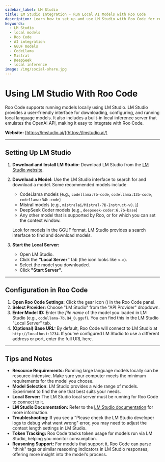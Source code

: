 ```yaml
---
sidebar_label: LM Studio
title: LM Studio Integration - Run Local AI Models with Roo Code
description: Learn how to set up and use LM Studio with Roo Code for running local language models with OpenAI-compatible API support.
keywords:
  - LM Studio
  - local models
  - Roo Code
  - AI integration
  - GGUF models
  - CodeLlama
  - Mistral
  - DeepSeek
  - local inference
image: /img/social-share.jpg
---
```


# Using LM Studio With Roo Code

Roo Code supports running models locally using LM Studio.  LM Studio provides a user-friendly interface for downloading, configuring, and running local language models.  It also includes a built-in local inference server that emulates the OpenAI API, making it easy to integrate with Roo Code.

**Website:** [https://lmstudio.ai/](https://lmstudio.ai/)

---

## Setting Up LM Studio

1.  **Download and Install LM Studio:** Download LM Studio from the [LM Studio website](https://lmstudio.ai/).
2.  **Download a Model:**  Use the LM Studio interface to search for and download a model.  Some recommended models include:
    *   CodeLlama models (e.g., `codellama:7b-code`, `codellama:13b-code`, `codellama:34b-code`)
    *   Mistral models (e.g., `mistralai/Mistral-7B-Instruct-v0.1`)
    *   DeepSeek Coder models (e.g., `deepseek-coder:6.7b-base`)
    * Any other model that is supported by Roo, or for which you can set the context window.

    Look for models in the GGUF format.  LM Studio provides a search interface to find and download models.
3.  **Start the Local Server:**
    *   Open LM Studio.
    *   Click the **"Local Server"** tab (the icon looks like `<->`).
    *   Select the model you downloaded.
    *   Click **"Start Server"**.

---

## Configuration in Roo Code

1.  **Open Roo Code Settings:** Click the gear icon (<Codicon name="gear" />) in the Roo Code panel.
2.  **Select Provider:** Choose "LM Studio" from the "API Provider" dropdown.
3.  **Enter Model ID:** Enter the *file name* of the model you loaded in LM Studio (e.g., `codellama-7b.Q4_0.gguf`).  You can find this in the LM Studio "Local Server" tab.
4.  **(Optional) Base URL:**  By default, Roo Code will connect to LM Studio at `http://localhost:1234`.  If you've configured LM Studio to use a different address or port, enter the full URL here.

---

## Tips and Notes

*   **Resource Requirements:** Running large language models locally can be resource-intensive. Make sure your computer meets the minimum requirements for the model you choose.
*   **Model Selection:**  LM Studio provides a wide range of models.  Experiment to find the one that best suits your needs.
*   **Local Server:**  The LM Studio local server must be running for Roo Code to connect to it.
*   **LM Studio Documentation:** Refer to the [LM Studio documentation](https://lmstudio.ai/docs) for more information.
*   **Troubleshooting:** If you see a "Please check the LM Studio developer logs to debug what went wrong" error, you may need to adjust the context length settings in LM Studio.
*   **Token Tracking:** Roo Code tracks token usage for models run via LM Studio, helping you monitor consumption.
*   **Reasoning Support:** For models that support it, Roo Code can parse "think" tags or similar reasoning indicators in LM Studio responses, offering more insight into the model's process.
